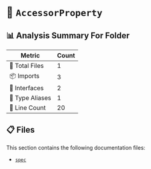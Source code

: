 # 📁 `AccessorProperty`

## 📊 Analysis Summary For Folder

| Metric | Count |
|--------|-------|
| 📁 Total Files | 1 |
| 📦 Imports | 3 |
| 📐 Interfaces | 2 |
| 📑 Type Aliases | 1 |
| 🔢 Line Count | 20 |


## 📋 Files

This section contains the following documentation files:

- [`spec`](./spec.md)